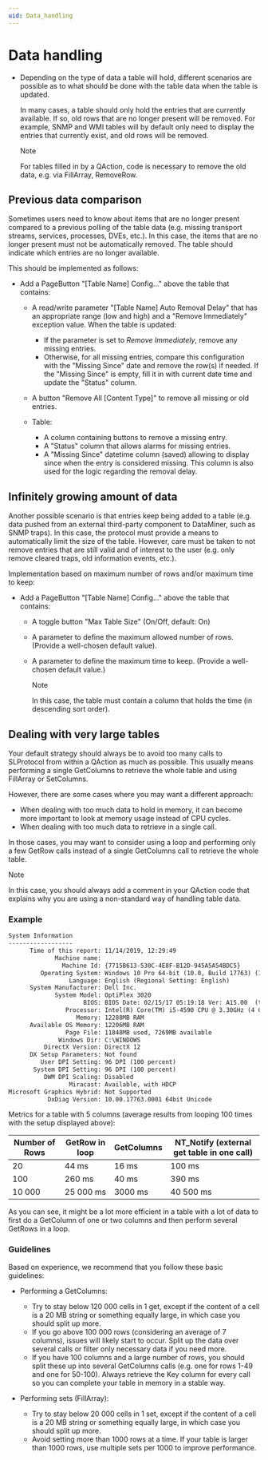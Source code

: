 ```yaml
---
uid: Data_handling
---
```


# Data handling

- Depending on the type of data a table will hold, different scenarios are possible as to what should be done with the table data when the table is updated.

  In many cases, a table should only hold the entries that are currently available. If so, old rows that are no longer present will be removed. For example, SNMP and WMI tables will by default only need to display the entries that currently exist, and old rows will be removed.

  > [!NOTE]
  > For tables filled in by a QAction, code is necessary to remove the old data, e.g. via FillArray, RemoveRow.

## Previous data comparison

Sometimes users need to know about items that are no longer present compared to a previous polling of the table data (e.g. missing transport streams, services, processes, DVEs, etc.). In this case, the items that are no longer present must not be automatically removed. The table should indicate which entries are no longer available.

This should be implemented as follows:

- Add a PageButton "\[Table Name\] Config…" above the table that contains:

  - A read/write parameter "\[Table Name\] Auto Removal Delay" that has an appropriate range (low and high) and a "Remove Immediately" exception value. When the table is updated:
    - If the parameter is set to *Remove Immediately*, remove any missing entries.
    - Otherwise, for all missing entries, compare this configuration with the "Missing Since" date and remove the row(s) if needed. If the "Missing Since" is empty, fill it in with current date time and update the "Status" column.

  - A button "Remove All \[Content Type\]" to remove all missing or old entries.

  - Table:
    - A column containing buttons to remove a missing entry.
    - A "Status" column that allows alarms for missing entries.
    - A "Missing Since" datetime column (saved) allowing to display since when the entry is considered missing. This column is also used for the logic regarding the removal delay.

## Infinitely growing amount of data

Another possible scenario is that entries keep being added to a table (e.g. data pushed from an external third-party component to DataMiner, such as SNMP traps). In this case, the protocol must provide a means to automatically limit the size of the table. However, care must be taken to not remove entries that are still valid and of interest to the user (e.g. only remove cleared traps, old information events, etc.).

Implementation based on maximum number of rows and/or maximum time to keep:

- Add a PageButton "\[Table Name\] Config…" above the table that contains:

  - A toggle button "Max Table Size" (On/Off, default: On)

  - A parameter to define the maximum allowed number of rows. (Provide a well-chosen default value).

  - A parameter to define the maximum time to keep. (Provide a well-chosen default value.)

    > [!NOTE]
    > In this case, the table must contain a column that holds the time (in descending sort order).

## Dealing with very large tables

Your default strategy should always be to avoid too many calls to SLProtocol from within a QAction as much as possible. This usually means performing a single GetColumns to retrieve the whole table and using FillArray or SetColumns.

However, there are some cases where you may want a different approach:

- When dealing with too much data to hold in memory, it can become more important to look at memory usage instead of CPU cycles.
- When dealing with too much data to retrieve in a single call.

In those cases, you may want to consider using a loop and performing only a few GetRow calls instead of a single GetColumns call to retrieve the whole table.

> [!NOTE]
> In this case, you should always add a comment in your QAction code that explains why you are using a non-standard way of handling table data.

### Example

```txt
System Information
------------------
      Time of this report: 11/14/2019, 12:29:49
             Machine name: 
               Machine Id: {7715B613-530C-4E8F-B12D-945A5A54BDC5}
         Operating System: Windows 10 Pro 64-bit (10.0, Build 17763) (17763.rs5_release.180914-1434)
                 Language: English (Regional Setting: English)
      System Manufacturer: Dell Inc.
             System Model: OptiPlex 3020
                     BIOS: BIOS Date: 02/15/17 05:19:18 Ver: A15.00  (type: BIOS)
                Processor: Intel(R) Core(TM) i5-4590 CPU @ 3.30GHz (4 CPUs), ~3.3GHz
                   Memory: 12288MB RAM
      Available OS Memory: 12206MB RAM
                Page File: 11848MB used, 7269MB available
              Windows Dir: C:\WINDOWS
          DirectX Version: DirectX 12
      DX Setup Parameters: Not found
         User DPI Setting: 96 DPI (100 percent)
       System DPI Setting: 96 DPI (100 percent)
          DWM DPI Scaling: Disabled
                 Miracast: Available, with HDCP
Microsoft Graphics Hybrid: Not Supported
           DxDiag Version: 10.00.17763.0001 64bit Unicode
```

Metrics for a table with 5 columns (average results from looping 100 times with the setup displayed above):

| Number of Rows | GetRow in loop | GetColumns | NT_Notify (external get table in one call) |
|----------------|----------------|------------|--------------------------------------------|
| 20             | 44 ms          | 16 ms      | 100 ms                                     |
| 100            | 260 ms         | 40 ms      | 390 ms                                     |
| 10 000         | 25 000 ms      | 3000 ms    | 40 500 ms                                  |

As you can see, it might be a lot more efficient in a table with a lot of data to first do a GetColumn of one or two columns and then perform several GetRows in a loop.

### Guidelines

Based on experience, we recommend that you follow these basic guidelines:

- Performing a GetColumns:

  - Try to stay below 120 000 cells in 1 get, except if the content of a cell is a 20 MB string or something equally large, in which case you should split up more.
  - If you go above 100 000 rows (considering an average of 7 columns), issues will likely start to occur. Split up the data over several calls or filter only necessary data if you need more.
  - If you have 100 columns and a large number of rows, you should split these up into several GetColumns calls (e.g. one for rows 1-49 and one for 50-100). Always retrieve the Key column for every call so you can complete your table in memory in a stable way.

- Performing sets (FillArray):

  - Try to stay below 20 000 cells in 1 set, except if the content of a cell is a 20 MB string or something equally large, in which case you should split up more.
  - Avoid setting more than 1000 rows at a time. If your table is larger than 1000 rows, use multiple sets per 1000 to improve performance.
